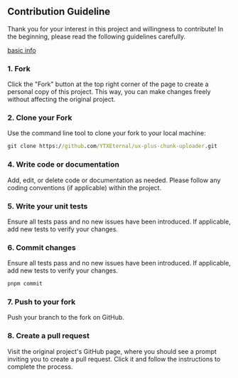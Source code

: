 ## Contribution Guideline

Thank you for your interest in this project and willingness to contribute! In the beginning, please read the following guidelines carefully.

[basic info](https://github.com/YTXEternal/ux-plus-chunk-uploader/blob/master/EXPLANATION_en.md)


### 1. Fork

Click the "Fork" button at the top right corner of the page to create a personal copy of this project. This way, you can make changes freely without affecting the original project.

### 2. Clone your Fork

Use the command line tool to clone your fork to your local machine:

```cmd
git clone https://github.com/YTXEternal/ux-plus-chunk-uploader.git
```

### 4. Write code or documentation

Add, edit, or delete code or documentation as needed. Please follow any coding conventions (if applicable) within the project.

### 5. Write your unit tests

Ensure all tests pass and no new issues have been introduced. If applicable, add new tests to verify your changes.

### 6. Commit changes

Ensure all tests pass and no new issues have been introduced. If applicable, add new tests to verify your changes.

```cmd
pnpm commit
```

### 7. Push to your fork

Push your branch to the fork on GitHub.

### 8. Create a pull request

Visit the original project's GitHub page, where you should see a prompt inviting you to create a pull request. Click it and follow the instructions to complete the process.